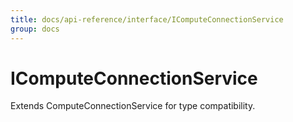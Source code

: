 ```yaml
---
title: docs/api-reference/interface/IComputeConnectionService
group: docs
---
```


# IComputeConnectionService

Extends ComputeConnectionService for type compatibility.

